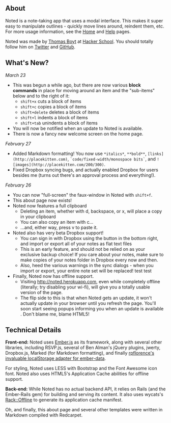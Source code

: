 ## About

Noted is a note-taking app that uses a modal interface. This makes it super easy to manipulate outlines - quickly move lines around, reindent them, etc. For more usage information, see the [Home](/) and <a href="#" class="help-link">Help</a> pages.

Noted was made by [Thomas Boyt](http://thomasboyt.com) at [Hacker School](http://hackerschool.com). You should totally follow him on [Twitter](https://twitter.com/thomasaboyt) and [GitHub](https://github.com/thomasboyt).

## What's New?

*March 23*

* This was begun a while ago, but there are now various **block commands** in place for moving around an item and the "sub-items" below and to the right of it:
    * `shift+x` cuts a block of items
    * `shift+c` copies a block of items
    * `shift+delete` deletes a block of items
    * `shift+l` indents a block of items
    * `shift+tab` unindents a block of items
* You will now be notified when an update to Noted is available.
* There is now a fancy new welcome screen on the home page.

*February 27*

* Added Markdown formatting! You now use `*italics*`, `**bold**`, `[links](http://placekitten.com)`, `` `code/fixed-width/monospace bits` ``, and `![images](http://placekitten.com/200/300)`.
* Fixed Dropbox syncing bugs, and actually enabled Dropbox for users besides me (turns out there's an approval process and everything!).

*February 26*

* You can now "full-screen" the faux-window in Noted with `shift+f`.
* This about page now exists!
* Noted now features a full clipboard
    * Deleting an item, whether with d, backspace, or x, will place a copy in your clipboard
    * You can also copy an item with c...
    * ...and, either way, press v to paste it.
* Noted also has very beta Dropbox support!
    * You can sign in with Dropbox using the button in the bottom right, and import or export all of your notes as flat text files
    * This is an early feature, and should not be relied on as your exclusive backup choice! If you care about your notes, make sure to make copies of your notes folder in Dropbox every now and then.
    * Also, heed the various warnings in the sync dialogs - when you import or export, your entire note set will be replaced! test test
* Finally, Noted now has offline support.
    * Visiting http://noted.herokuapp.com, even while completely offline (literally; try disabling your wi-fi), will give you a totally usable version of the page.
    * The flip side to this is that when Noted gets an update, it won't actually update in your browser until you refresh the page. You'll soon start seeing popups informing you when an update is available . Don't blame me, blame HTML5!

## Technical Details

**Front-end:** Noted uses [Ember.js](http://emberjs.com) as its framework, along with several other libraries, including RSVP.js, several of Ben Alman's jQuery plugins, jwerty, Dropbox.js, Marked (for Markdown formatting), and finally [rpflorence's invaluable localStorage adapter for ember-data](https://github.com/rpflorence/ember-localstorage-adapter). 

For styling, Noted uses LESS with Bootstrap and the Font Awesome icon font. Noted also uses HTML5's Application Cache abilities for offline support.

**Back-end:** While Noted has no actual backend API, it relies on Rails (and the Ember-Rails gem) for building and serving its content. It also uses wycats's [Rack::Offline](https://github.com/wycats/rack-offline) to generate its application cache manifest.

Oh, and finally, this about page and several other templates were written in Markdown compiled with Redcarpet.
